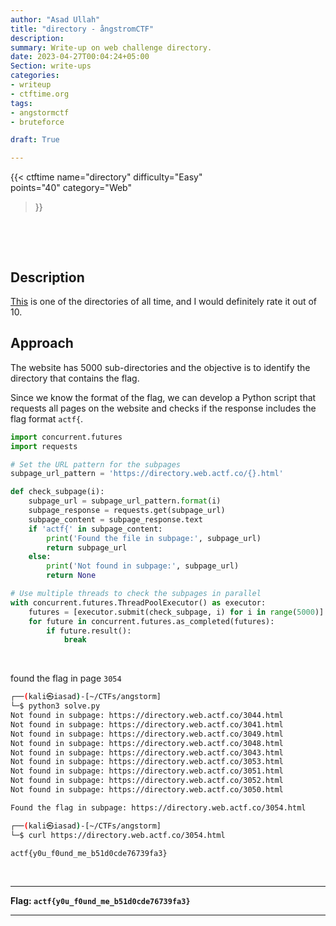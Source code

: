 ```yaml
---
author: "Asad Ullah"
title: "directory - ångstromCTF"
description: 
summary: Write-up on web challenge directory.
date: 2023-04-27T00:04:24+05:00
Section: write-ups
categories:
- writeup
- ctftime.org
tags:
- angstormctf
- bruteforce

draft: True

---
```


{{< 
ctftime 
name="directory" 
difficulty="Easy"  
points="40"
category="Web"
>}}

&nbsp;

&nbsp;

## Description

[This](https://directory.web.actf.co/) is one of the directories of all time, and I would definitely rate it out of 10.

## Approach

The website has 5000 sub-directories and the objective is to identify the directory that contains the flag.

Since we know the format of the flag, we can develop a Python script that requests all pages on the website and checks if the response includes the flag format `actf{`.

```python
import concurrent.futures
import requests

# Set the URL pattern for the subpages
subpage_url_pattern = 'https://directory.web.actf.co/{}.html'

def check_subpage(i):
    subpage_url = subpage_url_pattern.format(i)
    subpage_response = requests.get(subpage_url)
    subpage_content = subpage_response.text
    if 'actf{' in subpage_content:
        print('Found the file in subpage:', subpage_url)
        return subpage_url
    else:
        print('Not found in subpage:', subpage_url)
        return None

# Use multiple threads to check the subpages in parallel
with concurrent.futures.ThreadPoolExecutor() as executor:
    futures = [executor.submit(check_subpage, i) for i in range(5000)]
    for future in concurrent.futures.as_completed(futures):
        if future.result():
            break
```

&nbsp;

found the flag in page `3054`

```bash
┌──(kali㉿iasad)-[~/CTFs/angstorm]
└─$ python3 solve.py
Not found in subpage: https://directory.web.actf.co/3044.html
Not found in subpage: https://directory.web.actf.co/3041.html
Not found in subpage: https://directory.web.actf.co/3049.html
Not found in subpage: https://directory.web.actf.co/3048.html
Not found in subpage: https://directory.web.actf.co/3043.html
Not found in subpage: https://directory.web.actf.co/3053.html
Not found in subpage: https://directory.web.actf.co/3051.html
Not found in subpage: https://directory.web.actf.co/3052.html
Not found in subpage: https://directory.web.actf.co/3050.html

Found the flag in subpage: https://directory.web.actf.co/3054.html
```

```bash
┌──(kali㉿iasad)-[~/CTFs/angstorm]
└─$ curl https://directory.web.actf.co/3054.html

actf{y0u_f0und_me_b51d0cde76739fa3}

```

&nbsp;

---

**Flag: `actf{y0u_f0und_me_b51d0cde76739fa3}`**

---

&nbsp;

&nbsp;
